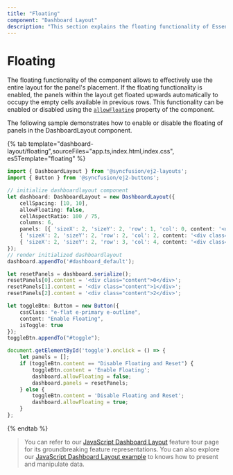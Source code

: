 ```yaml
---
title: "Floating"
component: "Dashboard Layout"
description: "This section explains the floating functionality of Essential JS 2 DashboardLayout component"
---
```


# Floating

The floating functionality of the component allows to effectively use the entire layout for the panel's placement. If the floating functionality is enabled, the panels within the layout get floated upwards automatically to occupy the empty cells available in previous rows. This functionality can be enabled or disabled using the [`allowFloating`](../api/dashboard-layout/#allowfloating) property of the component.

The following sample demonstrates how to enable or disable the floating of panels in the DashboardLayout component.

{% tab template="dashboard-layout/floating",sourceFiles="app.ts,index.html,index.css", es5Template="floating" %}

```typescript
import { DashboardLayout } from '@syncfusion/ej2-layouts';
import { Button } from '@syncfusion/ej2-buttons';

// initialize dashboardlayout component
let dashboard: DashboardLayout = new DashboardLayout({
    cellSpacing: [10, 10],
    allowFloating: false,
    cellAspectRatio: 100 / 75,
    columns: 6,
    panels: [{ 'sizeX': 2, 'sizeY': 2, 'row': 1, 'col': 0, content: '<div class="content">0</div>' },
    { 'sizeX': 2, 'sizeY': 2, 'row': 2, 'col': 2, content: '<div class="content">1</div>' },
    { 'sizeX': 2, 'sizeY': 2, 'row': 3, 'col': 4, content: '<div class="content">2</div>' }]
});
// render initialized dashboardlayout
dashboard.appendTo('#dashboard_default');

let resetPanels = dashboard.serialize();
resetPanels[0].content = '<div class="content">0</div>';
resetPanels[1].content = '<div class="content">1</div>';
resetPanels[2].content = '<div class="content">2</div>';

let toggleBtn: Button = new Button({
    cssClass: "e-flat e-primary e-outline",
    content: "Enable Floating",
    isToggle: true
});
toggleBtn.appendTo("#toggle");

document.getElementById('toggle').onclick = () => {
    let panels = [];
    if (toggleBtn.content == "Disable Floating and Reset") {
        toggleBtn.content = 'Enable Floating';
        dashboard.allowFloating = false;
        dashboard.panels = resetPanels;
    } else {
        toggleBtn.content = 'Disable Floating and Reset';
        dashboard.allowFloating = true;
    }
};

```

{% endtab %}

> You can refer to our [JavaScript Dashboard Layout](https://www.syncfusion.com/javascript-ui-controls/js-dashboard-layout) feature tour page for its groundbreaking feature representations. You can also explore our [JavaScript Dashboard Layout example](https://ej2.syncfusion.com/demos/#/material/dashboard-layout/default.html) to knows how to present and manipulate data.